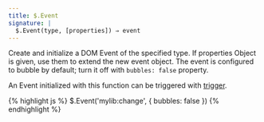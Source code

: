 ```yaml
---
title: $.Event
signature: |
  $.Event(type, [properties]) ⇒ event
---
```


Create and initialize a DOM Event of the specified type. If properties Object is
given, use them to extend the new event object. The event is configured to
bubble by default; turn it off with `bubbles: false` property.

An Event initialized with this function can be triggered with
[trigger](#trigger).

{% highlight js %}
$.Event('mylib:change', { bubbles: false })
{% endhighlight %}
